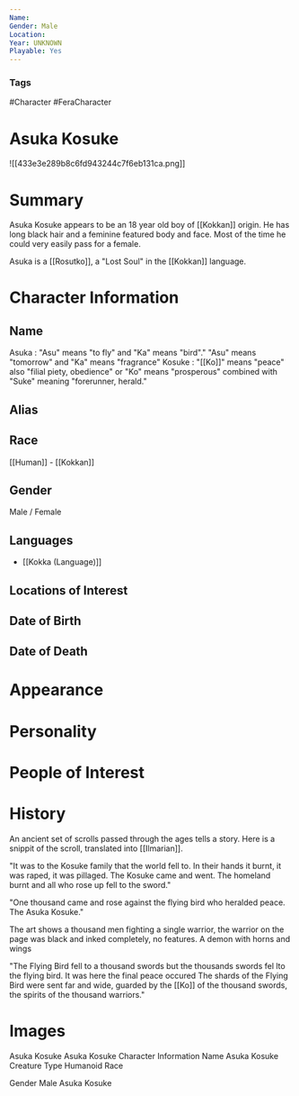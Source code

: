 ```yaml
---
Name: 
Gender: Male
Location: 
Year: UNKNOWN
Playable: Yes
---
```


### Tags
#Character #FeraCharacter 


# Asuka Kosuke
![[433e3e289b8c6fd943244c7f6eb131ca.png]]

# Summary
Asuka Kosuke appears to be an 18 year old boy of [[Kokkan]] origin. He has long black hair and a feminine featured body and face. Most of the time he could very easily pass for a female. 

Asuka is a [[Rosutko]], a "Lost Soul" in the [[Kokkan]] language. 

# Character Information

## Name
Asuka : "Asu" means "to fly" and "Ka" means "bird"." "Asu" means "tomorrow" and "Ka" means "fragrance" 
Kosuke : "[[Ko]]" means "peace" also "filial piety, obedience" or "Ko" means "prosperous" combined with "Suke" meaning "forerunner, herald." 

## Alias

## Race
[[Human]] - [[Kokkan]] 

## Gender
Male / Female

## Languages
- [[Kokka (Language)]]

## Locations of Interest

## Date of Birth

## Date of Death

# Appearance

# Personality

# People of Interest

# History
An ancient set of scrolls passed through the ages tells a story. Here is a snippit of the scroll, translated into [[Ilmarian]].

"It was to the Kosuke family that the world fell to. In their hands it burnt, it was raped, it was pillaged. The Kosuke came and went. The homeland burnt and all who rose up fell to the sword."

"One thousand came and rose against the flying bird who heralded peace. The Asuka Kosuke."

The art shows a thousand men fighting a single warrior, the warrior on the page was black and inked completely, no features. A demon with horns and wings

"The Flying Bird fell to a thousand swords but the thousands swords fel lto the flying bird. It was here the final peace occured The shards of the Flying Bird were sent far and wide, guarded by the [[Ko]] of the thousand swords, the spirits of the thousand warriors."


# Images


Asuka Kosuke  Asuka Kosuke 
Character Information 
Name 
Asuka Kosuke 
Creature Type 
Humanoid 
Race 

Gender 
Male 
Asuka Kosuke



 
 
 
 
 